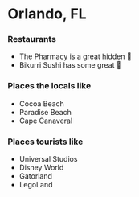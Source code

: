 # Orlando, FL

### Restaurants
- The Pharmacy is a great hidden :gem:
- Bikurri Sushi has some great :fried_shrimp:

### Places the locals like
- Cocoa Beach
- Paradise Beach
- Cape Canaveral

### Places tourists like
- Universal Studios
- Disney World
- Gatorland
- LegoLand
